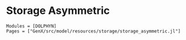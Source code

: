 # Storage Asymmetric
```@autodocs
Modules = [DOLPHYN]
Pages = ["GenX/src/model/resources/storage/storage_asymmetric.jl"]
```